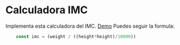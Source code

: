 # Calculadora IMC

Implementa esta calculadora del IMC. [Demo](https://omiras.github.io/BMI-calculator/)
Puedes seguir la formula:

```js
    const imc = (weight / ((height*height)/10000))
```
